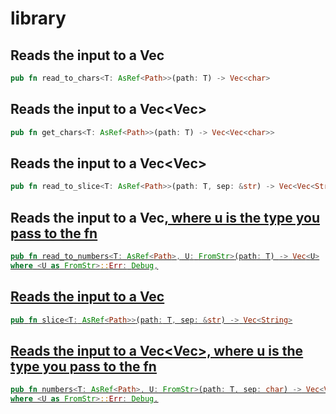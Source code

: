 # library

## Reads the input to a Vec<char>
``` rust
pub fn read_to_chars<T: AsRef<Path>>(path: T) -> Vec<char>
```

## Reads the input to a Vec<Vec<char>>
``` rust
pub fn get_chars<T: AsRef<Path>>(path: T) -> Vec<Vec<char>>
```

## Reads the input to a Vec<Vec<String>>
``` rust
pub fn read_to_slice<T: AsRef<Path>>(path: T, sep: &str) -> Vec<Vec<String>> {
```

## Reads the input to a Vec<U>, where u is the type you pass to the fn
``` rust
pub fn read_to_numbers<T: AsRef<Path>, U: FromStr>(path: T) -> Vec<U>
where <U as FromStr>::Err: Debug,
```

## Reads the input to a Vec<String>
``` rust
pub fn slice<T: AsRef<Path>>(path: T, sep: &str) -> Vec<String>
```

## Reads the input to a Vec<Vec<U>>, where u is the type you pass to the fn
``` rust
pub fn numbers<T: AsRef<Path>, U: FromStr>(path: T, sep: char) -> Vec<Vec<U>> 
where <U as FromStr>::Err: Debug,
```